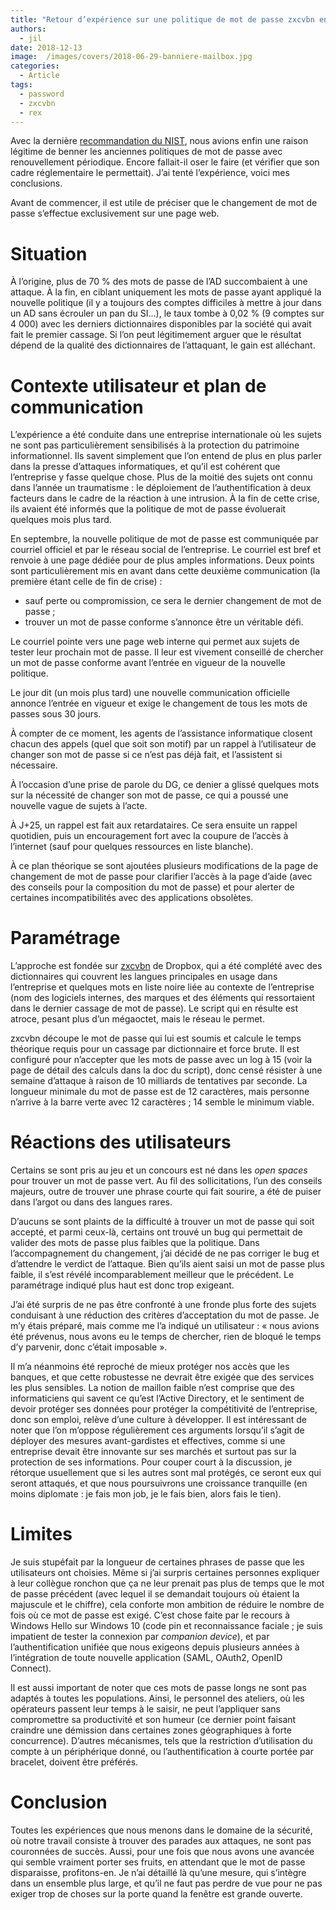 ```yaml
---
title: "Retour d’expérience sur une politique de mot de passe zxcvbn en entreprise"
authors:
  - jil
date: 2018-12-13
image:  /images/covers/2018-06-29-banniere-mailbox.jpg
categories:
  - Article
tags:
  - password
  - zxcvbn
  - rex
---
```


Avec la dernière [recommandation du NIST][nist], nous avions enfin une raison légitime de benner les anciennes politiques de mot de passe avec renouvellement périodique. Encore fallait-il oser le faire (et vérifier que son cadre réglementaire le permettait). J’ai tenté l’expérience, voici mes conclusions.

Avant de commencer, il est utile de préciser que le changement de mot de passe s’effectue exclusivement sur une page web.

# Situation

À l’origine, plus de 70 % des mots de passe de l’AD succombaient à une attaque. À la fin, en ciblant uniquement les mots de passe ayant appliqué la nouvelle politique (il y a toujours des comptes difficiles à mettre à jour dans un AD sans écrouler un pan du SI…), le taux tombe à 0,02 % (9 comptes sur 4 000) avec les derniers dictionnaires disponibles par la société qui avait fait le premier cassage. Si l’on peut légitimement arguer que le résultat dépend de la qualité des dictionnaires de l’attaquant, le gain est alléchant.

# Contexte utilisateur et plan de communication

L’expérience a été conduite dans une entreprise internationale où les sujets ne sont pas particulièrement sensibilisés à la protection du patrimoine informationnel. Ils savent simplement que l’on entend de plus en plus parler dans la presse d’attaques informatiques, et qu’il est cohérent que l’entreprise y fasse quelque chose. Plus de la moitié des sujets ont connu dans l’année un traumatisme : le déploiement de l’authentification à deux facteurs dans le cadre de la réaction à une intrusion. À la fin de cette crise, ils avaient été informés que la politique de mot de passe évoluerait quelques mois plus tard.

En septembre, la nouvelle politique de mot de passe est communiquée par courriel officiel et par le réseau social de l’entreprise. Le courriel est bref et renvoie à une page dédiée pour de plus amples informations. Deux points sont particulièrement mis en avant dans cette deuxième communication (la première étant celle de fin de crise) : 

* sauf perte ou compromission, ce sera le dernier changement de mot de passe ; 
* trouver un mot de passe conforme s’annonce être un véritable défi.

Le courriel pointe vers une page web interne qui permet aux sujets de tester leur prochain mot de passe. Il leur est vivement conseillé de chercher un mot de passe conforme avant l’entrée en vigueur de la nouvelle politique.

Le jour dit (un mois plus tard) une nouvelle communication officielle annonce l’entrée en vigueur et exige le changement de tous les mots de passes sous 30 jours.

À compter de ce moment, les agents de l’assistance informatique closent chacun des appels (quel que soit son motif) par un rappel à l’utilisateur de changer son mot de passe si ce n’est pas déjà fait, et l’assistent si nécessaire.

À l’occasion d’une prise de parole du DG, ce denier a glissé quelques mots sur la nécessité de changer son mot de passe, ce qui a poussé une nouvelle vague de sujets à l’acte.

À J+25, un rappel est fait aux retardataires. Ce sera ensuite un rappel quotidien, puis un encouragement fort avec la coupure de l’accès à l’internet (sauf pour quelques ressources en liste blanche).

À ce plan théorique se sont ajoutées plusieurs modifications de la page de changement de mot de passe pour clarifier l’accès à la page d’aide (avec des conseils pour la composition du mot de passe) et pour alerter de certaines incompatibilités avec des applications obsolètes.

# Paramétrage

L’approche est fondée sur [zxcvbn][zxcvbn] de Dropbox, qui a été complété avec des dictionnaires qui couvrent les langues principales en usage dans l’entreprise et quelques mots en liste noire liée au contexte de l’entreprise (nom des logiciels internes, des marques et des éléments qui ressortaient dans le dernier cassage de mot de passe). Le script qui en résulte est atroce, pesant plus d’un mégaoctet, mais le réseau le permet.

zxcvbn découpe le mot de passe qui lui est soumis et calcule le temps théorique requis pour un cassage par dictionnaire et force brute. Il est configuré pour n’accepter que les mots de passe avec un log à 15 (voir la page de détail des calculs dans la doc du script), donc censé résister à une semaine d’attaque à raison de 10 milliards de tentatives par seconde. La longueur minimale du mot de passe est de 12 caractères, mais personne n’arrive à la barre verte avec 12 caractères ; 14 semble le minimum viable.

# Réactions des utilisateurs

Certains se sont pris au jeu et un concours est né dans les *open spaces* pour trouver un mot de passe vert. Au fil des sollicitations, l’un des conseils majeurs, outre de trouver une phrase courte qui fait sourire, a été de puiser dans l’argot ou dans des langues rares. 

D’aucuns se sont plaints de la difficulté à trouver un mot de passe qui soit accepté, et parmi ceux-là, certains ont trouvé un bug qui permettait de valider des mots de passe plus faibles que la politique. Dans l’accompagnement du changement, j’ai décidé de ne pas corriger le bug et d’attendre le verdict de l’attaque. Bien qu’ils aient saisi un mot de passe plus faible, il s’est révélé incomparablement meilleur que le précédent. Le paramétrage indiqué plus haut est donc trop exigeant.

J’ai été surpris de ne pas être confronté à une fronde plus forte des sujets conduisant à une réduction des critères d’acceptation du mot de passe. Je m’y étais préparé, mais comme me l’a indiqué un utilisateur : « nous avions été prévenus, nous avons eu le temps de chercher, rien de bloqué le temps d’y parvenir, donc c’était imposable ».

Il m’a néanmoins été reproché de mieux protéger nos accès que les banques, et que cette robustesse ne devrait être exigée que des services les plus sensibles. La notion de maillon faible n’est comprise que des informaticiens qui savent ce qu’est l’Active Directory, et le sentiment de devoir protéger ses données pour protéger la compétitivité de l’entreprise, donc son emploi, relève d’une culture à développer. Il est intéressant de noter que l’on m’oppose régulièrement ces arguments lorsqu’il s’agit de déployer des mesures avant-gardistes et effectives, comme si une entreprise devait être innovante sur ses marchés et surtout pas sur la protection de ses informations. Pour couper court à la discussion, je rétorque usuellement que si les autres sont mal protégés, ce seront eux qui seront attaqués, et que nous poursuivrons une croissance tranquille (en moins diplomate : je fais mon job, je le fais bien, alors fais le tien).

# Limites

Je suis stupéfait par la longueur de certaines phrases de passe que les utilisateurs ont choisies. Même si j’ai surpris certaines personnes expliquer à leur collègue ronchon que ça ne leur prenait pas plus de temps que le mot de passe précédent (avec lequel il se demandait toujours où étaient la majuscule et le chiffre), cela conforte mon ambition de réduire le nombre de fois où ce mot de passe est exigé. C’est chose faite par le recours à Windows Hello sur Windows 10 (code pin et reconnaissance faciale ; je suis impatient de tester la connexion par *companion device*), et par l’authentification unifiée que nous exigeons depuis plusieurs années à l’intégration de toute nouvelle application (SAML, OAuth2, OpenID Connect).

Il est aussi important de noter que ces mots de passe longs ne sont pas adaptés à toutes les populations. Ainsi, le personnel des ateliers, où les opérateurs passent leur temps à le saisir, ne peut l’appliquer sans compromettre sa productivité et son humeur (ce dernier point faisant craindre une démission dans certaines zones géographiques à forte concurrence). D’autres mécanismes, tels que la restriction d’utilisation du compte à un périphérique donné, ou l’authentification à courte portée par bracelet, doivent être préférés.


# Conclusion

Toutes les expériences que nous menons dans le domaine de la sécurité, où notre travail consiste à trouver des parades aux attaques, ne sont pas couronnées de succès. Aussi, pour une fois que nous avons une avancée qui semble vraiment porter ses fruits, en attendant que le mot de passe disparaisse, profitons-en. Je n’ai détaillé là qu’une mesure, qui s’intègre dans un ensemble plus large, et qu’il ne faut pas perdre de vue pour ne pas exiger trop de choses sur la porte quand la fenêtre est grande ouverte.

[nist]: https://www.comptoirsecu.fr/blog/2017-08-27-le-nist-signe-t-il-la-mort-de-nos-politiques-de-mot-de-passe/
[zxcvbn]: https://github.com/dropbox/zxcvbn

